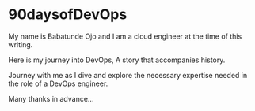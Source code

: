 # 90daysofDevOps

My name is Babatunde Ojo and I am a cloud engineer at the time of this writing.

Here is my journey into DevOps, A story that accompanies history.

Journey with me as I dive and explore the necessary expertise needed in the role of a DevOps engineer.

Many thanks in advance...
